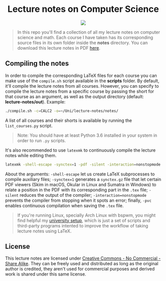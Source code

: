 <h1 align="center">Lecture notes on Computer Science</h1>
<p align="center"><img src="https://img.shields.io/badge/License-CC%20BY--SA%204.0-lightgrey.svg?style=flat-square&color=green"/></p>

<!-- Shield: [![CC BY-SA 4.0][cc-by-sa-shield]][cc-by-sa]

This work is licensed under a
[Creative Commons Attribution-ShareAlike 4.0 International License][cc-by-sa].

[![CC BY-SA 4.0][cc-by-sa-image]][cc-by-sa]

[cc-by-sa]: http://creativecommons.org/licenses/by-sa/4.0/
[cc-by-sa-image]: https://licensebuttons.net/l/by-sa/4.0/88x31.png
[cc-by-sa-shield]: https://img.shields.io/badge/License-CC%20BY--SA%204.0-lightgrey.svg
-->

> In this repo you'll find a collection of all my lecture notes on computer science and math. Each course I have taken has its corresponding source files in its own folder inside the **notes** directory. You can download this lecture notes in PDF [here]().

## Compiling the notes
In order to compile the corresponding LaTeX files for each course you can make use of the `compile.sh` script available in the **scripts** folder. By default, it'll compile the lecture notes from all courses. However, you can specify to compile the lecture notes from a specific course by passing the short for that course as an argument, as well as the output directory (default: **lecture-notes/out**). Example:
```bash
./compile.sh -c=CALC2 -o=~/Uni/lecture-notes/notes/
```
A list of all courses and their shorts is available by running the `list_courses.py` script.
> Note: You should have at least Python 3.6 installed in your system in order to run `.py` scripts.

It's also recommended to use `latexmk` to continuously compile the lecture notes while editing them.
```bash
latexmk -shell-escape -synctex=1 -pdf -silent -interaction=nonstopmode -pvc <file.tex>
```
About the arguments: `-shell-escape` let us create LaTeX subprocesses to compile auxiliary files; `-synctex=1` generates a `synctex.gz` file that let certain PDF viewers (Skim in macOS, Okular in Linux and Sumatra in Windows) to relate a position in the PDF with its corresponding part in the `.tex` file; `-silent` reduces the output of the compiler; `-interaction=nonstopmode` prevents the compiler from stopping when it spots an error; finally, `-pvc` enables continuous compilation when saving the `.tex` file.
> If you're running Linux, specially Arch Linux with bspwm, you might find helpful my [university setup](https://github.com/rixsilverith/university-setup), which is just a set of scripts and third-party programs intented to improve the workflow of taking lecture notes using LaTeX.

## License
This lecture notes are licensed under [Creative Commons - No Commercial - Share Alike](https://creativecommons.org/licenses/by-nc-sa/4.0/legalcode). They can be freely used and distributed as long as the original author is credited, they aren't used for commercial purposes and derived work is shared under this same license.
